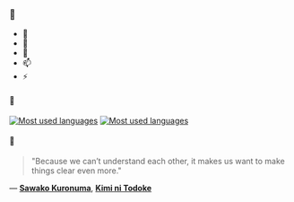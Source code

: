 ### 👋

- 🔭
- 🌱
- 💬
- 📫
- ⚡

#### 🧏

[![Most used languages](https://github-readme-stats-aynah.vercel.app/api/top-langs/?username=aynh&theme=solarized-dark&langs_count=6&layout=compact&hide_title=true)](https://github.com/anuraghazra/github-readme-stats#gh-dark-mode-only)
[![Most used languages](https://github-readme-stats-aynah.vercel.app/api/top-langs/?username=aynh&theme=solarized-light&langs_count=6&layout=compact&hide_title=true)](https://github.com/anuraghazra/github-readme-stats#gh-light-mode-only)

#### 💬

> "Because we can’t understand each other, it makes us want to make things clear even more."

&mdash; [**Sawako Kuronuma**](https://myanimelist.net/character.php?q=Sawako%20Kuronuma&cat=character), [**Kimi ni Todoke**](https://myanimelist.net/search/all?q=Kimi%20ni%20Todoke&cat=all)
